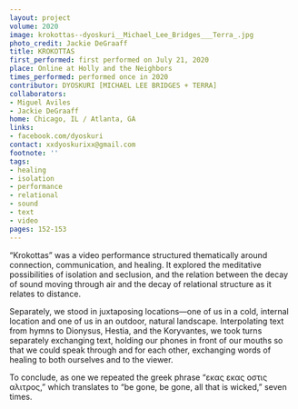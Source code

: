 ```yaml
---
layout: project
volume: 2020
image: krokottas--dyoskuri__Michael_Lee_Bridges___Terra_.jpg
photo_credit: Jackie DeGraaff
title: KROKOTTAS
first_performed: first performed on July 21, 2020
place: Online at Holly and the Neighbors
times_performed: performed once in 2020
contributor: DYOSKURI [MICHAEL LEE BRIDGES + TERRA]
collaborators:
- Miguel Aviles
- Jackie DeGraaff
home: Chicago, IL / Atlanta, GA
links:
- facebook.com/dyoskuri
contact: xxdyoskurixx@gmail.com
footnote: ''
tags:
- healing
- isolation
- performance
- relational
- sound
- text
- video
pages: 152-153
---
```

“Krokottas” was a video performance structured thematically around connection, communication, and healing. It explored the meditative possibilities of isolation and seclusion, and the relation between the decay of sound moving through air and the decay of relational structure as it relates to distance.

Separately, we stood in juxtaposing locations—one of us in a cold, internal location and one of us in an outdoor, natural landscape. Interpolating text from hymns to Dionysus, Hestia, and the Koryvantes, we took turns separately exchanging text, holding our phones in front of our mouths so that we could speak through and for each other, exchanging words of healing to both ourselves and to the viewer. 

To conclude, as one we repeated the greek phrase “εκας εκας οστις αλιτρος,” which translates to “be gone, be gone, all that is wicked,” seven times.